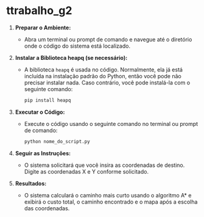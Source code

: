 # ttrabalho_g2

1. **Preparar o Ambiente:**
   - Abra um terminal ou prompt de comando e navegue até o diretório onde o código do sistema está localizado.

2. **Instalar a Biblioteca heapq (se necessário):**
   - A biblioteca `heapq` é usada no código. Normalmente, ela já está incluída na instalação padrão do Python, então você pode não precisar instalar nada. Caso contrário, você pode instalá-la com o seguinte comando:
     ```bash
     pip install heapq
     ```

3. **Executar o Código:**
   - Execute o código usando o seguinte comando no terminal ou prompt de comando:
     ```bash
     python nome_do_script.py
     ```
    
4. **Seguir as Instruções:**
   - O sistema solicitará que você insira as coordenadas de destino. Digite as coordenadas X e Y conforme solicitado.

5. **Resultados:**
   - O sistema calculará o caminho mais curto usando o algoritmo A* e exibirá o custo total, o caminho encontrado e o mapa após a escolha das coordenadas.

